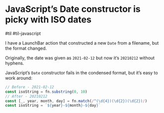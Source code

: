 # JavaScript’s Date constructor is picky with ISO dates

#til #til-javascript

I have a LaunchBar action that constructed a new `Date` from a filename, but the format changed.

Originally, the date was given as `2021-02-12` but now it’s `20210212` without hyphens.

JavaScript’s `Date` constructor fails in the condensed format, but it’s easy to work around:

```javascript
// Before - 2021-02-12
const isoString = fn.substring(0, 10)
// After - 20210212
const [_, year, month, day] = fn.match(/^(\d{4})(\d{2})(\d{2})/)
const isoString = `${year}-${month}-${day}`
```
